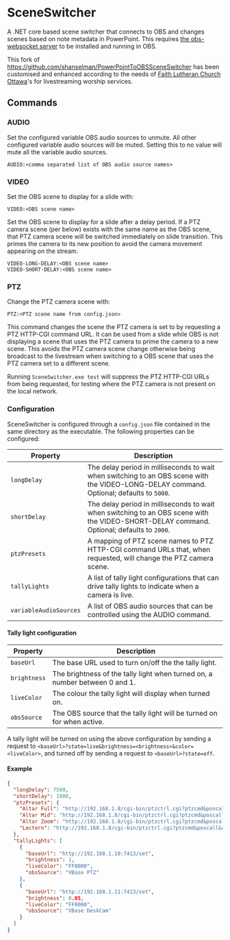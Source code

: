 # SceneSwitcher

A .NET core based scene switcher that connects to OBS and changes scenes based on note metadata in PowerPoint. This requires [the obs-websocket server](https://github.com/Palakis/obs-websocket) to be installed and running in OBS.

This fork of <https://github.com/shanselman/PowerPointToOBSSceneSwitcher> has been customised and enhanced according to the needs of [Faith Lutheran Church Ottawa](https://faithottawa.ca)'s for livestreaming worship services.

## Commands

### AUDIO

Set the configured variable OBS audio sources to unmute. All other configured variable audio sources will be muted. Setting this to no value will mute all the variable audio sources.

```text
AUDIO:<comma separated list of OBS audio source names>
```

### VIDEO

Set the OBS scene to display for a slide with:

```text
VIDEO:<OBS scene name>
```

Set the OBS scene to display for a slide after a delay period. If a PTZ camera scene (per below) exists with the same name as the OBS scene, that PTZ camera scene will be switched immediately on slide transition. This primes the camera to its new position to avoid the camera movement appearing on the stream.

```text
VIDEO-LONG-DELAY:<OBS scene name>
VIDEO-SHORT-DELAY:<OBS scene name>
```

### PTZ

Change the PTZ camera scene with:

```text
PTZ:<PTZ scene name from config.json>
```

This command changes the scene the PTZ camera is set to by requesting a PTZ HTTP-CGI command URL. It can be used from a slide while OBS is not displaying a scene that uses the PTZ camera to prime the camera to a new scene. This avoids the PTZ camera scene change otherwise being broadcast to the livestream when switching to a OBS scene that uses the PTZ camera set to a different scene.

Running `SceneSwitcher.exe test` will suppress the PTZ HTTP-CGI URLs from being requested, for testing where the PTZ camera is not present on the local network.

### Configuration

SceneSwitcher is configured through a `config.json` file contained in the same directory as the executable. The following properties can be configured:

| Property               | Description                                                                                                                               |
| ---------------------- | ----------------------------------------------------------------------------------------------------------------------------------------- |
| `longDelay`            | The delay period in milliseconds to wait when switching to an OBS scene with the VIDEO-LONG-DELAY command. Optional; defaults to `5000`.  |
| `shortDelay`           | The delay period in milliseconds to wait when switching to an OBS scene with the VIDEO-SHORT-DELAY command. Optional; defaults to `2000`. |
| `ptzPresets`           | A mapping of PTZ scene names to PTZ HTTP-CGI command URLs that, when requested, will change the PTZ camera scene.                         |
| `tallyLights`          | A list of tally light configurations that can drive tally lights to indicate when a camera is live.                                       |
| `variableAudioSources` | A list of OBS audio sources that can be controlled using the AUDIO command.                                                               |

#### Tally light configuration

| Property     | Description                                                                 |
| ------------ | --------------------------------------------------------------------------- |
| `baseUrl`    | The base URL used to turn on/off the the tally light.                       |
| `brightness` | The brightness of the tally light when turned on, a number between 0 and 1. |
| `liveColor`  | The colour the tally light will display when turned on.                     |
| `obsSource`  | The OBS source that the tally light will be turned on for when active.      |

A tally light will be turned on using the above configuration by sending a request to `<baseUrl>?state=live&brightness=<brightness>&color=<liveColor>`, and turned off by sending a request to `<baseUrl>?state=off`.

#### Example

```json
{
  "longDelay": 7500,
  "shortDelay": 1000,
  "ptzPresets": {
    "Altar Full": "http://192.168.1.8/cgi-bin/ptzctrl.cgi?ptzcmd&poscall&1",
    "Altar Mid": "http://192.168.1.8/cgi-bin/ptzctrl.cgi?ptzcmd&poscall&3",
    "Altar Zoom": "http://192.168.1.8/cgi-bin/ptzctrl.cgi?ptzcmd&poscall&2",
    "Lectern": "http://192.168.1.8/cgi-bin/ptzctrl.cgi?ptzcmd&poscall&4"
  },
  "tallyLights": [
    {
      "baseUrl": "http://192.168.1.10:7413/set",
      "brightness": 1,
      "liveColor": "FF0000",
      "obsSource": "VBase PTZ"
    },
    {
      "baseUrl": "http://192.168.1.11:7413/set",
      "brightness": 0.05,
      "liveColor": "FF0000",
      "obsSource": "VBase DeskCam"
    }
  ]
}
```
